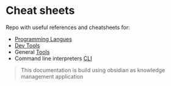 # Cheat sheets

Repo with useful references and cheatsheets for: 
* [Programming Langues](Programming%20Languages/Programming%20Languages.md)
* [Dev Tools](Development%20Tools/Dev%20Tools.md)
* General [Tools](Tools/Tools.md)
* Command line interpreters [CLI](CLI/CLI.md)


> This documentation is build using obsidian as knowledge management application